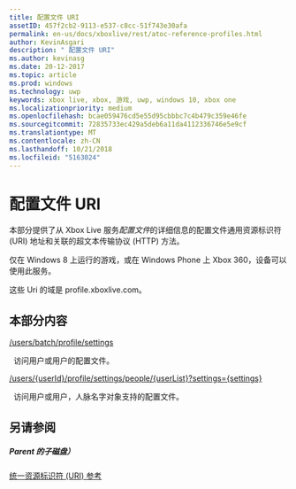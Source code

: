 ```yaml
---
title: 配置文件 URI
assetID: 457f2cb2-9113-e537-c8cc-51f743e30afa
permalink: en-us/docs/xboxlive/rest/atoc-reference-profiles.html
author: KevinAsgari
description: " 配置文件 URI"
ms.author: kevinasg
ms.date: 20-12-2017
ms.topic: article
ms.prod: windows
ms.technology: uwp
keywords: xbox live, xbox, 游戏, uwp, windows 10, xbox one
ms.localizationpriority: medium
ms.openlocfilehash: bcae059476cd5e55d95cbbbc7c4b479c359e46fe
ms.sourcegitcommit: 72835733ec429a5deb6a11da4112336746e5e9cf
ms.translationtype: MT
ms.contentlocale: zh-CN
ms.lasthandoff: 10/21/2018
ms.locfileid: "5163024"
---
```

# <a name="profiles-uris"></a>配置文件 URI
 
本部分提供了从 Xbox Live 服务*配置文件*的详细信息的配置文件通用资源标识符 (URI) 地址和关联的超文本传输协议 (HTTP) 方法。
 
仅在 Windows 8 上运行的游戏，或在 Windows Phone 上 Xbox 360，设备可以使用此服务。
 
这些 Uri 的域是 profile.xboxlive.com。
 
<a id="ID4EPB"></a>

 
## <a name="in-this-section"></a>本部分内容

[/users/batch/profile/settings](uri-usersbatchprofilesettings.md)

&nbsp;&nbsp;访问用户或用户的配置文件。

[/users/{userId}/profile/settings/people/{userList}?settings={settings}](uri-usersuseridprofilesettingspeopleuserlist.md)

&nbsp;&nbsp;访问用户或用户，人脉名字对象支持的配置文件。
 
<a id="ID4EYB"></a>

 
## <a name="see-also"></a>另请参阅
 
<a id="ID4E1B"></a>

 
##### <a name="parent"></a>Parent 的子磁盘） 

[统一资源标识符 (URI) 参考](../atoc-xboxlivews-reference-uris.md)

   